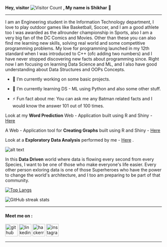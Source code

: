 **Hey, visitor** ![Visitor Count](https://profile-counter.glitch.me/shikharkrdixit/count.svg) **, My name is Shikhar** 👋


***

I am an Engineering student in the Information Technology department, I love to play outdoor games like Basketball, Soccer, and I am a good athlete too I was awarded as the allrounder championship in Sports, also I am a very big fan of the DC Comics and Movies. Other than these you can also find me learning new skills, solving real world and some competitive programming problems. My love for programming launched in my 12th standard when I was introduced to C++ (ofc adding two numbers) and I have never stopped discovering new facts about programming since. Right now I am focusing on learning Data Science and ML, and I also have good understanding about Data Structures and OOPs Concepts.






- 🔭 I’m currently working on some basic projects.

- 🌱 I’m currently learning DS - ML using Python and also some other stuff.

- ⚡ Fun fact about me: You can ask me any Batman related facts and I would know the answer 101 out of 100 times.



Look at my **Word Prediction** Web - Application built using R and Shiny - [Here](https://shikharkrdixit.shinyapps.io/ngram_match/)



A Web - Application tool for **Creating Graphs** built using R and Shiny - [Here](https://shikharkrdixit.shinyapps.io/CreatingGraphs/?_ga=2.29091516.1841408205.1617125902-1560055809.1613538410)



Look at a **Exploratory Data Analysis** performed by me - [Here](https://rpubs.com/shikharkrdixit/753448) .







![alt text](https://images-wixmp-ed30a86b8c4ca887773594c2.wixmp.com/f/aaa6a4ea-c1a3-43f4-a570-7390bfb6c564/dbrebc2-f6299bc0-5695-4fde-a920-b867f5addc5f.gif?token=eyJ0eXAiOiJKV1QiLCJhbGciOiJIUzI1NiJ9.eyJzdWIiOiJ1cm46YXBwOiIsImlzcyI6InVybjphcHA6Iiwib2JqIjpbW3sicGF0aCI6IlwvZlwvYWFhNmE0ZWEtYzFhMy00M2Y0LWE1NzAtNzM5MGJmYjZjNTY0XC9kYnJlYmMyLWY2Mjk5YmMwLTU2OTUtNGZkZS1hOTIwLWI4NjdmNWFkZGM1Zi5naWYifV1dLCJhdWQiOlsidXJuOnNlcnZpY2U6ZmlsZS5kb3dubG9hZCJdfQ.dYrq7JXMGVnXB0VL_7CL9d4H2aiXftO553cbFAtI34U)

In this **Data Driven** world where data is flowing every second from every Species, I want to be one of those who make everyone's life easier. Every other person exloring data is one of those Superheroes who have the power to change the world's architecture, and I too am preparing to be part of that community.




[![Top Langs](https://github-readme-stats.vercel.app/api/top-langs/?username=shikharkrdixit&hide=javascript,html)](https://github.com/shikharkrdixit/github-readme-stats)


![GitHub streak stats](https://github-readme-streak-stats.herokuapp.com/?user=shikharkrdixit)






***

#### Meet me on  :
[<img src='https://cdn.jsdelivr.net/npm/simple-icons@3.0.1/icons/github.svg' alt='github' height='40'>](https://github.com/shikharkrdixit)  [<img src='https://cdn.jsdelivr.net/npm/simple-icons@3.0.1/icons/linkedin.svg' alt='linkedin' height='40'>](https://www.linkedin.com/in/shikharkrdixit/)  [<img src='https://cdn.jsdelivr.net/npm/simple-icons@3.0.1/icons/hackerrank.svg' alt='hackerrank' height='40'>](https://www.hackerrank.com/sdixit362)  [<img src='https://cdn.jsdelivr.net/npm/simple-icons@3.0.1/icons/instagram.svg' alt='instagram' height='40'>](https://www.instagram.com/mr.malfaisant/)  

_______



